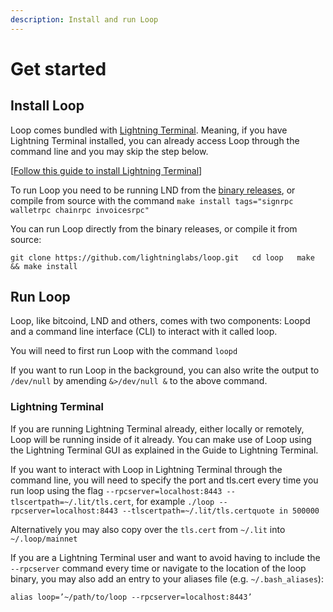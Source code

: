 ```yaml
---
description: Install and run Loop
---
```


# Get started

## Install Loop <a id="docs-internal-guid-a15d1019-7fff-cd65-8961-f4145a3bd0d5"></a>

Loop comes bundled with [Lightning Terminal](../lightning-terminal/). Meaning, if you have Lightning Terminal installed, you can already access Loop through the command line and you may skip the step below. 

\[[Follow this guide to install Lightning Terminal](../lightning-terminal/get-lit/)\]

To run Loop you need to be running LND from the [binary releases](https://github.com/lightningnetwork/lnd/releases), or compile from source with the command `make install tags="signrpc walletrpc chainrpc invoicesrpc"`

You can run Loop directly from the binary releases, or compile it from source:

`git clone https://github.com/lightninglabs/loop.git  
cd loop  
make && make install`

## Run Loop

Loop, like bitcoind, LND and others, comes with two components: Loopd and a command line interface \(CLI\) to interact with it called loop.

You will need to first run Loop with the command `loopd`

If you want to run Loop in the background, you can also write the output to `/dev/null` by amending `&>/dev/null &` to the above command.

### Lightning Terminal

If you are running Lightning Terminal already, either locally or remotely, Loop will be running inside of it already. You can make use of Loop using the Lightning Terminal GUI as explained in the Guide to Lightning Terminal.

If you want to interact with Loop in Lightning Terminal through the command line, you will need to specify the port and tls.cert every time you run loop using the flag `--rpcserver=localhost:8443 --tlscertpath=~/.lit/tls.cert`, for example `./loop --rpcserver=localhost:8443 --tlscertpath=~/.lit/tls.certquote in 500000`

Alternatively you may also copy over the `tls.cert` from `~/.lit` into `~/.loop/mainnet`

If you are a Lightning Terminal user and want to avoid having to include the `--rpcserver` command every time or navigate to the location of the loop binary, you may also add an entry to your aliases file \(e.g. `~/.bash_aliases`\):

`alias loop=’~/path/to/loop --rpcserver=localhost:8443’`

